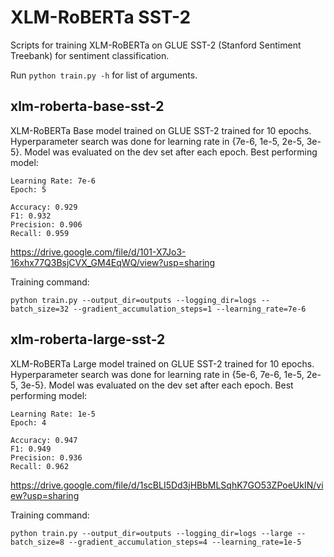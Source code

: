# XLM-RoBERTa SST-2

Scripts for training XLM-RoBERTa on GLUE SST-2 (Stanford Sentiment Treebank) for sentiment classification.

Run `python train.py -h` for list of arguments.

## xlm-roberta-base-sst-2

XLM-RoBERTa Base model trained on GLUE SST-2 trained for 10 epochs.
Hyperparameter search was done for learning rate in {7e-6, 1e-5, 2e-5, 3e-5}.
Model was evaluated on the dev set after each epoch. Best performing model:

```
Learning Rate: 7e-6
Epoch: 5

Accuracy: 0.929
F1: 0.932
Precision: 0.906
Recall: 0.959
```

https://drive.google.com/file/d/101-X7Jo3-16xhx77Q3BsjCVX_GM4EqWQ/view?usp=sharing

Training command:

```
python train.py --output_dir=outputs --logging_dir=logs --batch_size=32 --gradient_accumulation_steps=1 --learning_rate=7e-6
```

## xlm-roberta-large-sst-2

XLM-RoBERTa Large model trained on GLUE SST-2 trained for 10 epochs.
Hyperparameter search was done for learning rate in {5e-6, 7e-6, 1e-5, 2e-5, 3e-5}.
Model was evaluated on the dev set after each epoch. Best performing model:

```
Learning Rate: 1e-5
Epoch: 4

Accuracy: 0.947
F1: 0.949
Precision: 0.936
Recall: 0.962
```

https://drive.google.com/file/d/1scBLI5Dd3jHBbMLSqhK7GO53ZPoeUkIN/view?usp=sharing

Training command:

```
python train.py --output_dir=outputs --logging_dir=logs --large --batch_size=8 --gradient_accumulation_steps=4 --learning_rate=1e-5
```
